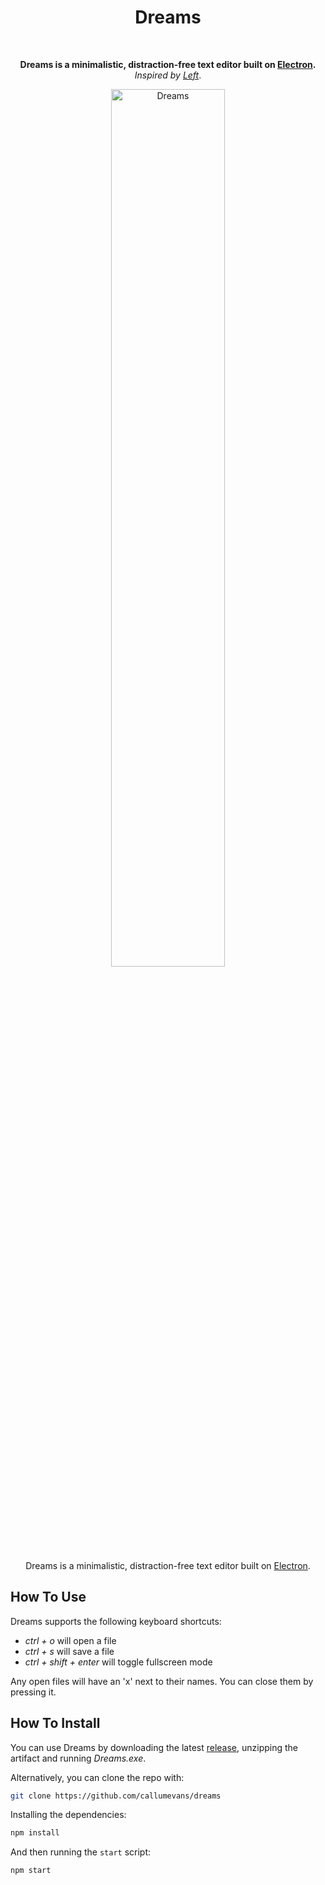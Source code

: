 <h1 align="center">Dreams</h1>

<br />

<p align="center">
    <b>Dreams is a minimalistic, distraction-free text editor built on <a href="http://electron.atom.io/">Electron</a>.</b>
    <br />
    <em>Inspired by <a href="https://github.com/hundredrabbits/Left">Left</a></em>.
</p>

<p align="center">
    <img    
        src="https://raw.githubusercontent.com/callumevans/dreams/assets/dreams-1.png" 
        width="60%" height="60%" alt="Dreams" 
    />
</p>

<p align="center">
    Dreams is a minimalistic, distraction-free text editor built on <a href="http://electron.atom.io/">Electron</a>.
</p>

<h2>How To Use</h2>

<p>Dreams supports the following keyboard shortcuts:</p>

<ul>
    <li><em>ctrl + o</em> will open a file</li>
    <li><em>ctrl + s</em> will save a file</li>
    <li><em>ctrl + shift + enter</em> will toggle fullscreen mode</li>
</ul>

<p>Any open files will have an 'x' next to their names. You can close them by pressing it.</p>

<h2>How To Install</h2>

<p>
You can use Dreams by downloading the latest <a href="https://github.com/callumevans/dreams/releases">release</a>, 
unzipping the artifact and running <em>Dreams.exe</em>.

Alternatively, you can clone the repo with:

```sh
git clone https://github.com/callumevans/dreams
```

Installing the dependencies:

```sh
npm install
```

And then running the `start` script:

```sh
npm start
```

</p>
